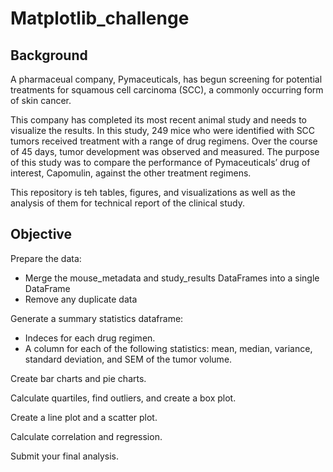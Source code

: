 # Matplotlib_challenge

Background
--------
A pharmaceual company, Pymaceuticals, has begun screening for potential treatments for squamous cell carcinoma (SCC), a commonly occurring form of skin cancer.

This company has completed its most recent animal study and needs to visualize the results. In this study, 249 mice who were identified with SCC tumors received treatment with a range of drug regimens. Over the course of 45 days, tumor development was observed and measured. The purpose of this study was to compare the performance of Pymaceuticals’ drug of interest, Capomulin, against the other treatment regimens.

This repository is teh tables, figures, and visualizations as well as the analysis of them for technical report of the clinical study.

## Objective ##

Prepare the data:
* Merge the mouse_metadata and study_results DataFrames into a single DataFrame
* Remove any duplicate data

Generate a summary statistics dataframe:
* Indeces for each drug regimen.
* A column for each of the following statistics: mean, median, variance, standard deviation, and SEM of the tumor volume.

Create bar charts and pie charts.

Calculate quartiles, find outliers, and create a box plot.

Create a line plot and a scatter plot.

Calculate correlation and regression.

Submit your final analysis.

